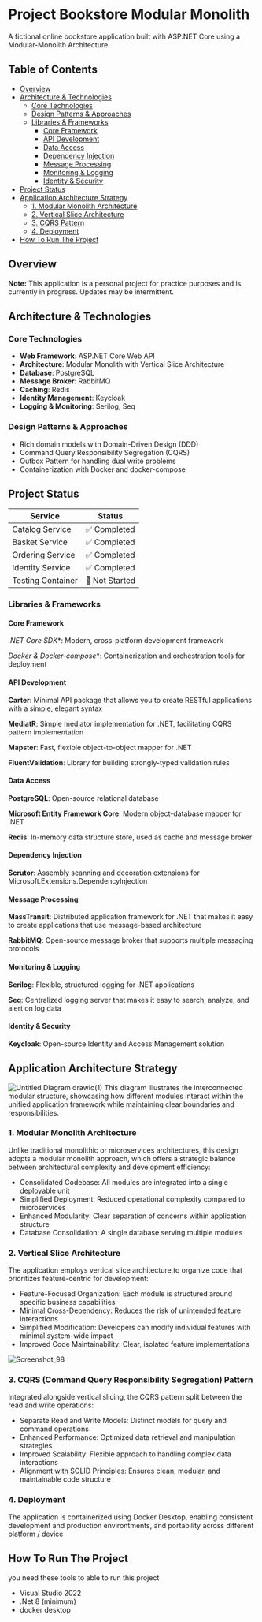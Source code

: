 # Project Bookstore Modular Monolith

A fictional online bookstore application built with ASP.NET Core using a Modular-Monolith Architecture.

## Table of Contents
- [Overview](#overview)
- [Architecture & Technologies](#architecture--technologies)
  - [Core Technologies](#core-technologies)
  - [Design Patterns & Approaches](#design-patterns--approaches)
  - [Libraries & Frameworks](#libraries--frameworks)
    - [Core Framework](#core-framework)
    - [API Development](#api-development)
    - [Data Access](#data-access)
    - [Dependency Injection](#dependency-injection)
    - [Message Processing](#message-processing)
    - [Monitoring & Logging](#monitoring--logging)
    - [Identity & Security](#identity--security)
- [Project Status](#project-status)
- [Application Architecture Strategy](#application-architecture-strategy)
  - [1. Modular Monolith Architecture](#1-modular-monolith-architecture)
  - [2. Vertical Slice Architecture](#2-vertical-slice-architecture)
  - [3. CQRS Pattern](#3-cqrs-command-query-responsibility-segregation-pattern)
  - [4. Deployment](#4-deployment)
- [How To Run The Project](#how-to-run-the-project)

## Overview
**Note:** This application is a personal project for practice purposes and is currently in progress. Updates may be intermittent.

## Architecture & Technologies

### Core Technologies
* **Web Framework**: ASP.NET Core Web API
* **Architecture**: Modular Monolith with Vertical Slice Architecture
* **Database**: PostgreSQL
* **Message Broker**: RabbitMQ
* **Caching**: Redis
* **Identity Management**: Keycloak
* **Logging & Monitoring**: Serilog, Seq

### Design Patterns & Approaches
* Rich domain models with Domain-Driven Design (DDD)
* Command Query Responsibility Segregation (CQRS)
* Outbox Pattern for handling dual write problems
* Containerization with Docker and docker-compose

## Project Status

| Service | Status |
|---------|--------|
| Catalog Service | ✅ Completed |
| Basket Service | ✅ Completed |
| Ordering Service | ✅ Completed |
| Identity Service | ✅ Completed |
| Testing Container | 🚧 Not Started |

### Libraries & Frameworks

#### Core Framework

 *.NET Core SDK**: Modern, cross-platform development framework

 *Docker & Docker-compose**: Containerization and orchestration tools for deployment

#### API Development

 **Carter**: Minimal API package that allows you to create RESTful applications with a simple, elegant syntax

 **MediatR**: Simple mediator implementation for .NET, facilitating CQRS pattern implementation

 **Mapster**: Fast, flexible object-to-object mapper for .NET

 **FluentValidation**: Library for building strongly-typed validation rules

#### Data Access

 **PostgreSQL**: Open-source relational database
 
 **Microsoft Entity Framework Core**: Modern object-database mapper for .NET
 
 **Redis**: In-memory data structure store, used as cache and message broker

#### Dependency Injection

 **Scrutor**: Assembly scanning and decoration extensions for Microsoft.Extensions.DependencyInjection

#### Message Processing

 **MassTransit**: Distributed application framework for .NET that makes it easy to create applications that use message-based architecture
 
 **RabbitMQ**: Open-source message broker that supports multiple messaging protocols

#### Monitoring & Logging

 **Serilog**: Flexible, structured logging for .NET applications
 
 **Seq**: Centralized logging server that makes it easy to search, analyze, and alert on log data

#### Identity & Security

 **Keycloak**: Open-source Identity and Access Management solution


 ## Application Architecture Strategy
 ![Untitled Diagram drawio(1)](https://github.com/user-attachments/assets/3b9b7371-243f-4cec-b8a9-207a288bad83) 
This diagram illustrates the interconnected modular structure, showcasing how different modules interact within the unified application framework while maintaining clear boundaries and responsibilities.

### 1. Modular Monolith Architecture

Unlike traditional monolithic or microservices architectures, this design adopts a modular monolith approach, which offers a strategic balance between architectural complexity and development efficiency:

* Consolidated Codebase: All modules are integrated into a single deployable unit
* Simplified Deployment: Reduced operational complexity compared to microservices
* Enhanced Modularity: Clear separation of concerns within application structure
* Database Consolidation: A single database serving multiple modules

### 2. Vertical Slice Architecture
The application employs vertical slice architecture,to organize code that prioritizes feature-centric for development:

* Feature-Focused Organization: Each module is structured around specific business capabilities
* Minimal Cross-Dependency: Reduces the risk of unintended feature interactions
* Simplified Modification: Developers can modify individual features with minimal system-wide impact
* Improved Code Maintainability: Clear, isolated feature implementations

![Screenshot_98](https://github.com/user-attachments/assets/6cd7611f-30f3-4584-83ce-349bbd69b1e1)


### 3. CQRS (Command Query Responsibility Segregation) Pattern
Integrated alongside vertical slicing, the CQRS pattern split  between the read and write operations:

* Separate Read and Write Models: Distinct models for query and command operations
* Enhanced Performance: Optimized data retrieval and manipulation strategies
* Improved Scalability: Flexible approach to handling complex data interactions
* Alignment with SOLID Principles: Ensures clean, modular, and maintainable code structure

### 4. Deployment

The application is containerized using Docker Desktop, enabling consistent development and production environtments, and portability across different platform / device


## How To Run The Project

you need these tools to able to run this project
* Visual Studio 2022
* .Net 8 (minimum)
* docker desktop


